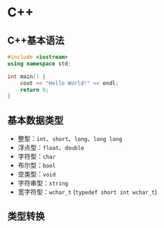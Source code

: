 # C++

## C++基本语法

```c++
#include <iostream>
using namespace std;

int main() {
    cout << "Hello World!" << endl;
    return 0;
}
```

## 基本数据类型

- 整型：`int`、`short`、`long`、`long long`
- 浮点型：`float`、`double`
- 字符型：`char`
- 布尔型：`bool`
- 空类型：`void`
- 字符串型：`string`
- 宽字符型：`wchar_t` (`typedef short int wchar_t`)


## 类型转换